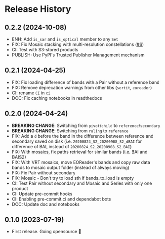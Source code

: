 # Release History

## 0.2.2 (2024-10-08)

- ENH: Add `is_sar` and `is_optical` member to any `Set`
- FIX: Fix Mosaic stacking with multi-resolution constellations ([#6](https://github.com/sertit/eoreader/issues/6))
- CI: Test with S3-stored products
- PUBLISH: Use PyPI's Trusted Publisher Management mechanism

## 0.2.1 (2024-04-25)

- FIX: Fix loading difference of bands with a Pair without a reference band
- FIX: Remove deprecation warnings from other libs (`sertit`, `eoreader`)
- CI: rename `CI` in `ci`
- DOC: Fix caching notebooks in readthedocs

## 0.2.0 (2024-04-24)

- **BREAKING CHANGE**: Switching from `pivot`/`child` to `reference`/`secondary`
- **BREAKING CHANGE**: Switching from `ruling` to `reference`
- FIX: Add a `d` before the band in the difference between reference and secondary saved on disk (i.e. `20200824_S2_20200908_S2_dBAI` for difference of BAI, instead of `20200824_S2_20200908_S2_BAI`)
- FIX: With mosaics, fix paths retrieval for similar bands (i.e. BAI and BAIS2)
- FIX: With VRT mosaics, move EOReader's bands and copy raw data bands to mosaic output folder (instead of always moving)
- FIX: Fix Pair without secondary
- FIX: Mosaic - Don't try to load sth if bands_to_load is empty 
- CI: Test Pair without secondary and Mosaic and Series with only one product
- CI: Update pre-commit hooks
- CI: Enabling pre-commit.ci and dependabot bots
- DOC: Update doc and notebooks

## 0.1.0 (2023-07-19)

- First release. Going opensource 🚀